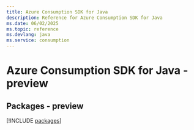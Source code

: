 ```yaml
---
title: Azure Consumption SDK for Java
description: Reference for Azure Consumption SDK for Java
ms.date: 06/02/2025
ms.topic: reference
ms.devlang: java
ms.service: consumption
---
```

# Azure Consumption SDK for Java - preview
## Packages - preview
[!INCLUDE [packages](consumption-index.md)]